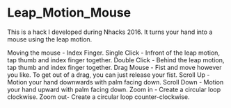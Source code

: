 # Leap_Motion_Mouse

This is a hack I developed during Nhacks 2016. It turns your hand into a mouse using the leap motion.

Moving the mouse - Index Finger.
Single Click - Infront of the leap motion, tap thumb and index finger together.
Double Click - Behind the leap motion, tap thumb and index finger together.
Drag Mouse - Fist and move however you like. To get out of a drag, you can just release your fist.
Scroll Up - Motion your hand downwards with palm facing down.
Scroll Down - Motion your hand upward with palm facing down.
Zoom in - Create a circular loop clockwise.
Zoom out- Create a circular loop counter-clockwise.


